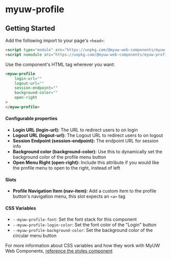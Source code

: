 # myuw-profile

## Getting Started

Add the following import to your page's `<head>`:

```html
<script type="module" src="https://unpkg.com/@myuw-web-components/myuw-profile@^1?module"></script>
<script nomodule src="https://unpkg.com/@myuw-web-components/myuw-profile@^1"></script>
```

Use the component's HTML tag wherever you want:

```HTML
<myuw-profile
    login-url=""
    logout-url=""
    session-endpoint=""
    background-color=""
    open-right
>
</myuw-profile>
```

#### Configurable properties

- **Login URL (login-url):** The URL to redirect users to on login
- **Logout URL (logout-url):** The Logout URL to redirect users to on logout
- **Session Endpoint (session-endpoint):** The endpoint URL for session info
- **Background color (background-color):** Use this to dynamically set the background color of the profile menu button
- **Open Menu Right (open-right):** Include this attribute if you would like the profile menu to open to the right, instead of left

#### Slots

- **Profile Navigation Item (nav-item):** Add a custom item to the profile button's navigation menu, this slot expects an `<a>` tag

#### CSS Variables

- `--myuw-profile-font`: Set the font stack for this component
- `--myuw-profile-login-color`: Set the font color of the "Login" button
- `--myuw-profile-background-color`: Set the background color of the circular menu button

For more information about CSS variables and how they work with MyUW Web Components, [reference the styles component](https://github.com/myuw-web-components/myuw-app-styles "reference the styles component")
